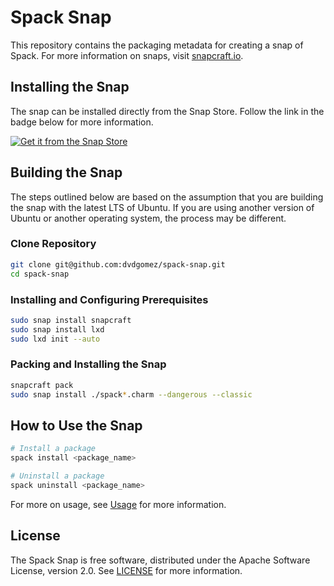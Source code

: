 # Spack Snap
This repository contains the packaging metadata for creating a snap of Spack.  For more information on snaps, visit [snapcraft.io](https://snapcraft.io/). 

## Installing the Snap
The snap can be installed directly from the Snap Store.  Follow the link in the badge below for more information.
<br>

[![Get it from the Snap Store](https://snapcraft.io/static/images/badges/en/snap-store-black.svg)](https://snapcraft.io/spack)


## Building the Snap
The steps outlined below are based on the assumption that you are building the snap with the latest LTS of Ubuntu.  If you are using another version of Ubuntu or another operating system, the process may be different.

### Clone Repository
```bash
git clone git@github.com:dvdgomez/spack-snap.git
cd spack-snap
```
### Installing and Configuring Prerequisites
```bash
sudo snap install snapcraft
sudo snap install lxd
sudo lxd init --auto
```
### Packing and Installing the Snap
```bash
snapcraft pack
sudo snap install ./spack*.charm --dangerous --classic
```
## How to Use the Snap
```bash
# Install a package
spack install <package_name>

# Uninstall a package
spack uninstall <package_name>
```

For more on usage, see [Usage](https://spack.readthedocs.io/en/latest/basic_usage.html) for more information.
## License
The Spack Snap is free software, distributed under the Apache Software License, version 2.0. See [LICENSE](https://github.com/dvdgomez/spack-snap/blob/main/LICENSE) for more information.
